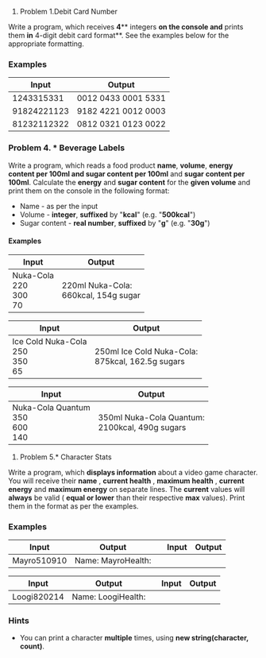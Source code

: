 1. Problem 1.Debit Card Number

Write a program, which receives **4**** integers **on the console and** prints them **in** 4-digit debit card format**. See the examples below for the appropriate formatting.

### Examples

| **Input** | **Output** |
| --- | --- |
| 1243315331 | 0012 0433 0001 5331 |
| 91824221123 | 9182 4221 0012 0003 |
| 81232112322 | 0812 0321 0123 0022 |

### Problem 4.  \* Beverage Labels

Write a program, which reads a food product **name**, **volume**, **energy content per 100ml and sugar content per
100ml** and **sugar content per 100ml**. Calculate the **energy** and **sugar content** for the **given volume** and print them on the console in the following
format:

* Name - as per the input
* Volume - **integer**, **suffixed** by "**kcal**" (e.g. "**500kcal**")
* Sugar content - **real number**, **suffixed** by "**g**" (e.g. "**30g**")

#### Examples
| **Input** | **Output** |
| --------- | ---------- |
| Nuka-Cola<br> 220<br> 300<br> 70<br> | 220ml Nuka-Cola:<br> 660kcal, 154g sugar |


| **Input** | **Output** |
| --------- | ---------- |
| Ice Cold Nuka-Cola<br> 250<br> 350<br> 65 | 250ml Ice Cold Nuka-Cola:<br> 875kcal, 162.5g sugars |

| **Input** | **Output** |
| --------- | ---------- |
| Nuka-Cola Quantum<br> 350<br> 600<br> 140<br> | 350ml Nuka-Cola Quantum:<br> 2100kcal, 490g sugars |

1. Problem 5.\* Character Stats

Write a program, which **displays information** about a video game character. You will receive their **name** , **current health** , **maximum health** , **current energy** and **maximum energy** on separate lines. The **current** values will **always** be valid ( **equal or lower** than their respective **max** values). Print them in the format as per the examples.

### Examples

| **Input** | **Output** |   | **Input** | **Output** |
| --- | --- | --- | --- | --- |
| Mayro510910 | Name: MayroHealth: ||||||.....|Energy: ||||||||||.| | Bauser10101010 | Name: BauserHealth: ||||||||||||Energy: |||||||||||| |

| **Input** | **Output** |   | **Input** | **Output** |
| --- | --- | --- | --- | --- |
| Loogi820214 | Name: LoogiHealth: |||||||||............|Energy: |||............| | Toad05010 | Name: ToadHealth: |.....|Energy: |..........| |

### Hints

- You can print a character **multiple** times, using **new string(character, count)**.

